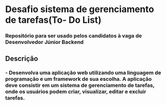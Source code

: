 ﻿# Desafio sistema de gerenciamento de tarefas(To- Do List)
### Repositório para ser usado pelos candidatos à vaga de Desenvolvedor Júnior Backend
## Descrição
### - Desenvolva uma aplicação web utilizando uma linguagem de programação e um framework de sua escolha. A aplicação deve consistir em um sistema de gerenciamento de tarefas, onde os usuários podem criar, visualizar, editar e excluir tarefas.
